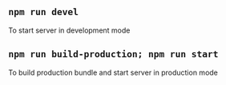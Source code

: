 ## `npm run devel`

To start server in development mode

## `npm run build-production; npm run start`

To build production bundle and start server in production mode

